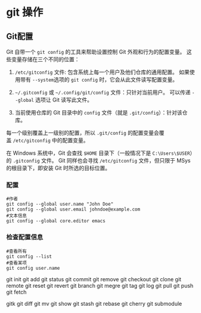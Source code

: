 git 操作
==============

## Git配置
Git 自带一个 `git config` 的工具来帮助设置控制 Git 外观和行为的配置变量。 这些变量存储在三个不同的位置：

1.  `/etc/gitconfig` 文件: 包含系统上每一个用户及他们仓库的通用配置。 如果使用带有 `--system`选项的 `git config` 时，它会从此文件读写配置变量。

2.  `~/.gitconfig` 或 `~/.config/git/config` 文件：只针对当前用户。 可以传递 `--global` 选项让 Git 读写此文件。

3.  当前使用仓库的 Git 目录中的 `config` 文件（就是 `.git/config`）：针对该仓库。

每一个级别覆盖上一级别的配置，所以 `.git/config` 的配置变量会覆盖 `/etc/gitconfig` 中的配置变量。

在 Windows 系统中，Git 会查找 `$HOME` 目录下（一般情况下是 `C:\Users\$USER`）的 `.gitconfig` 文件。 Git 同样也会寻找 `/etc/gitconfig` 文件，但只限于 MSys 的根目录下，即安装 Git 时所选的目标位置。

### 配置

```shell
#作者
git config --global user.name "John Doe"
git config --global user.email johndoe@example.com
#文本信息
git config --global core.editor emacs
```

### 检查配置信息
```shell
#查看所有
git config --list
#查看某项
git config user.name
```

git init
git add
git status
git commit
git remove
git checkout
git clone
git remote
git reset
git revert
git branch
git megre
git tag
git log
git pull
git push
git fetch

gitk
git diff
git mv
git show
git stash
git rebase
git cherry
git submodule

